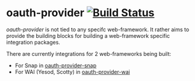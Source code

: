 # oauth-provider [![Build Status](https://travis-ci.org/gseitz/oauth-provider.svg)](https://travis-ci.org/gseitz/oauth-provider)

*oauth-provider* is not tied to any specifc web-framework. It rather aims to
    provide the building blocks for building a web-framework specific integration
    packages.

There are currently integrations for 2 web-frameworks being built:

  * For Snap in [oauth-provider-snap](https://github.com/gseitz/oauth-provider-snap)
  * For WAI (Yesod, Scotty) in [oauth-provider-wai](https://github.com/gseitz/oauth-provider-wai)
